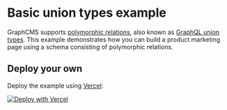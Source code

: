 # Basic union types example

GraphCMS supports [polymorphic relations](https://graphcms.com/docs/guides/concepts/relations/#union-types-polymorphism), also known as [GraphQL union types](https://graphql.org/learn/schema/#union-types). This example demonstrates how you can build a product marketing page using a schema consisting of polymorphic relations.

## Deploy your own

Deploy the example using [Vercel](https://vercel.com):

[![Deploy with Vercel](https://vercel.com/button)](https://vercel.com/import/project?template=https://github.com/GraphCMS/graphcms-examples/tree/master/nextjs-union-types)
